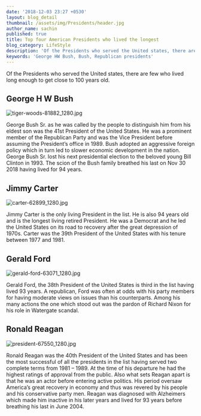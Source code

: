 ```yaml
---
date: '2018-12-03 23:27 +0530'
layout: blog_detail
thumbnail: /assets/img/Presidents/header.jpg
author_name: sachin
published: true
title: Top four American Presidents who lived the longest
blog_category: LifeStyle
description: 'Of the Presidents who served the United states, there are few who lived...'
keywords: 'George HW Bush, Bush, Republican presidents'
---
```



Of the Presidents who served the United states, there are few who lived long enough to get close to 100 years old. 

 
## George H W Bush
![tiger-woods-81882_1280.jpg]({{site.baseurl}}/assets/img/Presidents/tiger-woods-81882_1280.jpg)

George Bush Sr. as he was called by the people to distinguish him from his eldest son was the 41st President of the United States. He was a prominent member of the Republican Party and was the Vice President before assuming the President’s office in 1989. Bush adopted an aggressive foreign policy which in turn led to slower economic development in the nation. George Bush Sr. lost his next presidential election to the beloved young Bill Clinton in 1993.  The scion of the Bush family breathed his last on Nov 30 2018 having lived for 94 years.

## Jimmy Carter
![carter-62899_1280.jpg]({{site.baseurl}}/assets/img/Presidents/carter-62899_1280.jpg)

Jimmy Carter is the only living President in the list. He is also 94 years old and is the longest living retired President. He was a Democrat and he led the United States on its road to recovery after the great depression of 1970s. Carter was the 39th President of the United States with his tenure between 1977 and 1981.

## Gerald Ford
![gerald-ford-63071_1280.jpg]({{site.baseurl}}/assets/img/Presidents/gerald-ford-63071_1280.jpg)

Gerald Ford, the 38th President of the United States is third in the list having lived 93 years. A republican, Ford was often at odds with his party members for having moderate views on issues than his counterparts. Among his many actions the one which stood out was the pardon of Richard Nixon for his role in Watergate scandal.

## Ronald Reagan
![president-67550_1280.jpg]({{site.baseurl}}/assets/img/Presidents/president-67550_1280.jpg)

Ronald Reagan was the 40th President of the United States and has been the most successful of all the presidents in the list having served two complete terms from 1981 – 1989. At the time of his departure he had the highest ratings of approval from the public. Also what sets Reagan apart is that he was an actor before entering active politics. His period oversaw America’s great recovery in economy and thus was revered by his people and his conservative party men. Reagan was diagnosed with Alzheimers which made him inactive in his later years and lived for 93 years before breathing his last in June 2004.

